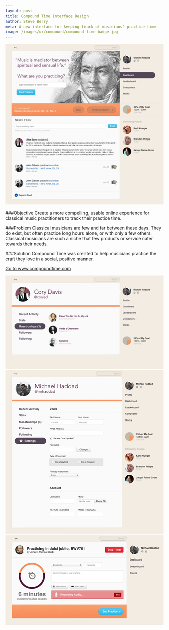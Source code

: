 ```yaml
---
layout: post
title: Compound Time Interface Design
author: Steve Berry
meta: A new interface for keeping track of musicians' practice time.
image: /images/ux/compound/compound-time-badge.jpg
---
```


<img src="/images/ux/compound/dashboard.jpg" alt="compound time dashboard interface design" class="scale-with-grid"/>

###Objective
Create a more compelling, usable online experience for classical music practitioners to track their practice time.

###Problem
Classical musicians are few and far between these days. They do exist, but often practice long hours alone, or with only a few others. Classical musicians are such a niche that few products or service cater towards their needs.

###Solution
Compound Time was created to help musicians practice the craft they love in a social, positive manner.

<a href="http://www.compoundtime.com/" target="blank" class="linkbox">Go to www.compoundtime.com</a>

<img src="/images/ux/compound/profile.jpg" alt="compound time user profile interface design" class="scale-with-grid"/>

<img src="/images/ux/compound/settings.jpg" alt="compound time settings page layout" class="scale-with-grid"/>

<img src="/images/ux/compound/practice.jpg" alt="compound time practice design" class="scale-with-grid"/>

